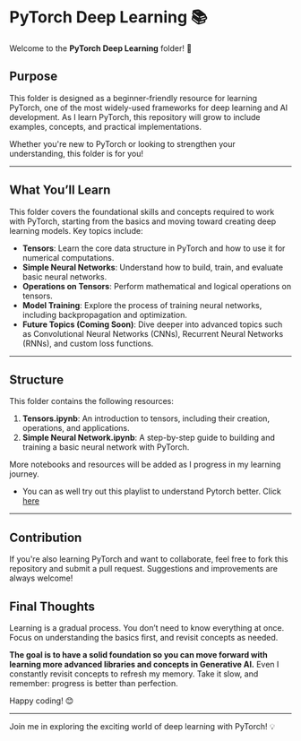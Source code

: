 # PyTorch Deep Learning 📚

Welcome to the **PyTorch Deep Learning** folder! 🚀

## Purpose
This folder is designed as a beginner-friendly resource for learning PyTorch, one of the most widely-used frameworks for deep learning and AI development. As I learn PyTorch, this repository will grow to include examples, concepts, and practical implementations.

Whether you're new to PyTorch or looking to strengthen your understanding, this folder is for you!

---

## What You’ll Learn
This folder covers the foundational skills and concepts required to work with PyTorch, starting from the basics and moving toward creating deep learning models. Key topics include:

- **Tensors**: Learn the core data structure in PyTorch and how to use it for numerical computations.
- **Simple Neural Networks**: Understand how to build, train, and evaluate basic neural networks.
- **Operations on Tensors**: Perform mathematical and logical operations on tensors.
- **Model Training**: Explore the process of training neural networks, including backpropagation and optimization.
- **Future Topics (Coming Soon)**: Dive deeper into advanced topics such as Convolutional Neural Networks (CNNs), Recurrent Neural Networks (RNNs), and custom loss functions.

---

## Structure
This folder contains the following resources:

1. **Tensors.ipynb**: An introduction to tensors, including their creation, operations, and applications.
2. **Simple Neural Network.ipynb**: A step-by-step guide to building and training a basic neural network with PyTorch.

More notebooks and resources will be added as I progress in my learning journey.

- You can as well try out this playlist to understand Pytorch better. Click [here](https://youtube.com/playlist?list=PLCC34OHNcOtpcgR9LEYSdi9r7XIbpkpK1&si=_aI9DlOAInl-Ad-p)

---


## Contribution
If you're also learning PyTorch and want to collaborate, feel free to fork this repository and submit a pull request. Suggestions and improvements are always welcome!

## Final Thoughts
Learning is a gradual process. You don’t need to know everything at once. Focus on understanding the basics first, and revisit concepts as needed.

**The goal is to have a solid foundation so you can move forward with learning more advanced libraries and concepts in Generative AI.** Even I constantly revisit concepts to refresh my memory. Take it slow, and remember: progress is better than perfection.

Happy coding! 😊

---

Join me in exploring the exciting world of deep learning with PyTorch! 💡

